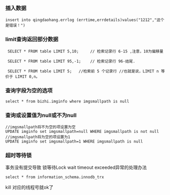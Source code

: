 ### 插入数据
```
insert into qingdaohang.errlog (errtime,errdetails)values("1212","这个是错误！")
```
### limit查询返回部分数据
```
 SELECT * FROM table LIMIT 5,10;     // 检索记录行 6-15 ,注意，10为偏移量 
 
 SELECT * FROM table LIMIT 95,-1;    // 检索记录行 96-结尾.
 
 SELECT * FROM table LIMIT 5;   //检索前 5 个记录行 //也就是说，LIMIT n 等价于 LIMIT 0,n。
 ```
 
### 查询字段为空的选项
```
select * from bizhi.imginfo where imgsmallpath is null
```

### 查询或设置值为null或不为null
```
//imgsmallpath将不为空的项设置为空
UPDATE imginfo set imgsmallpath=null WHERE imgsmallpath is not null
//imgsmallpath将为空的项设置为1
UPDATE imginfo set imgsmallpath=1 WHERE imgsmallpath is null
```
### 超时等待锁
事务没有提交导致 锁等待Lock wait timeout exceeded异常的处理办法

    select * from information_schema.innodb_trx

kill 对应的线程号就ok了
